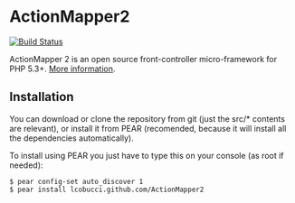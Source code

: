 # ActionMapper2

[![Build Status](https://secure.travis-ci.org/lcobucci/action-mapper.png?branch=master)](http://travis-ci.org/#!/lcobucci/action-mapper)

ActionMapper 2 is an open source front-controller micro-framework for PHP 5.3+. [More information](http://lcobucci.github.com/action-mapper).

## Installation

You can download or clone the repository from git (just the src/* contents are relevant), or install it from PEAR (recomended, because it will install all the dependencies automatically).

To install using PEAR you just have to type this on your console (as root if needed):

```
$ pear config-set auto_discover 1
$ pear install lcobucci.github.com/ActionMapper2
```